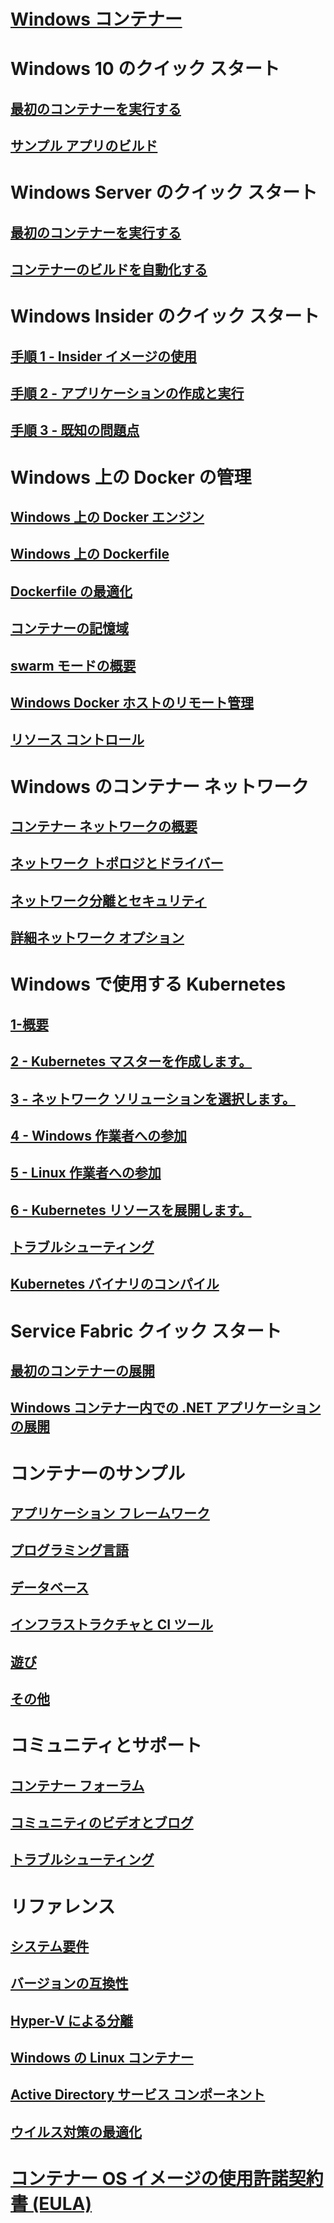 # [Windows コンテナー](about/index.md)

# Windows 10 のクイック スタート
## [最初のコンテナーを実行する](quick-start/quick-start-windows-10.md)
## [サンプル アプリのビルド](quick-start/building-sample-app.md)

# Windows Server のクイック スタート
## [最初のコンテナーを実行する](quick-start/quick-start-windows-server.md)
## [コンテナーのビルドを自動化する](quick-start/quick-start-images.md)

# Windows Insider のクイック スタート
## [手順 1 - Insider イメージの使用](quick-start/Using-Insider-Container-Images.md)
## [手順 2 - アプリケーションの作成と実行](quick-start/Nano-RS3-.NET-Core-and-PS.md)
## [手順 3 - 既知の問題点](quick-start/Insider-Known-Issues.md)

# Windows 上の Docker の管理
## [Windows 上の Docker エンジン](manage-docker/configure-docker-daemon.md)
## [Windows 上の Dockerfile](manage-docker/manage-windows-dockerfile.md)
## [Dockerfile の最適化](manage-docker/optimize-windows-dockerfile.md)
## [コンテナーの記憶域](manage-containers/container-storage.md)
## [swarm モードの概要](manage-containers/swarm-mode.md)
## [Windows Docker ホストのリモート管理](management/manage_remotehost.md)
## [リソース コントロール](manage-containers/resource-controls.md)

# Windows のコンテナー ネットワーク
## [コンテナー ネットワークの概要](container-networking/architecture.md)
## [ネットワーク トポロジとドライバー](container-networking/network-drivers-topologies.md)
## [ネットワーク分離とセキュリティ](container-networking/network-isolation-security.md)
## [詳細ネットワーク オプション](container-networking/advanced.md)

# Windows で使用する Kubernetes 
## [1-概要](kubernetes/getting-started-kubernetes-windows.md)
## [2 - Kubernetes マスターを作成します。](kubernetes/creating-a-linux-master.md)
## [3 - ネットワーク ソリューションを選択します。](kubernetes/network-topologies.md)
## [4 - Windows 作業者への参加](kubernetes/joining-windows-workers.md)
## [5 - Linux 作業者への参加](kubernetes/joining-linux-workers.md)
## [6 - Kubernetes リソースを展開します。](kubernetes/deploying-resources.md)
## [トラブルシューティング](kubernetes/common-problems.md)
## [Kubernetes バイナリのコンパイル](kubernetes/compiling-kubernetes-binaries.md)

# Service Fabric クイック スタート
## [最初のコンテナーの展開](/azure/service-fabric/service-fabric-quickstart-containers)
## [Windows コンテナー内での .NET アプリケーションの展開](/azure/service-fabric/service-fabric-host-app-in-a-container) 

# コンテナーのサンプル
## [アプリケーション フレームワーク](samples.md#Application-Frameworks)
## [プログラミング言語](samples.md#Programing-Languages)
## [データベース](samples.md#Databases)
## [インフラストラクチャと CI ツール](samples.md#Infrastructure-and-CI-Tools)
## [遊び](samples.md#Just-for-Fun)
## [その他](samples.md#Other)


# コミュニティとサポート
## [コンテナー フォーラム](https://social.msdn.microsoft.com/Forums/en-US/home?forum=windowscontainers)
## [コミュニティのビデオとブログ](communitylinks.md)
## [トラブルシューティング](troubleshooting.md)

# リファレンス
## [システム要件](deploy-containers/system-requirements.md)
## [バージョンの互換性](deploy-containers/version-compatibility.md)
## [Hyper-V による分離](manage-containers/hyperv-container.md)
## [Windows の Linux コンテナー](deploy-containers/linux-containers.md)
## [Active Directory サービス コンポーネント](manage-containers/manage-serviceaccounts.md)
## [ウイルス対策の最適化](https://msdn.microsoft.com/en-us/windows/hardware/drivers/ifs/anti-virus-optimization-for-windows-containers)

# [コンテナー OS イメージの使用許諾契約書 (EULA)](Images_EULA.md)

